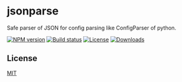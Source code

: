 # jsonparse

Safe parser of JSON for config parsing like ConfigParser of python.

[![NPM version][npm-image]][npm-url]
[![Build status][travis-image]][travis-url]
[![License][license-image]][license-url]
[![Downloads][downloads-image]][downloads-url]

## License

[MIT](LICENSE)

[npm-image]: https://img.shields.io/npm/v/sonparser.svg?style=flat-square
[npm-url]: https://npmjs.org/package/sonparser
[travis-image]: https://travis-ci.org/mizunashi-mana/node-sonparser.svg?branch=master
[travis-url]: https://travis-ci.org/mizunashi-mana/node-sonparser
[license-image]: http://img.shields.io/npm/l/sonparser.svg?style=flat-square
[license-url]: LICENSE
[downloads-image]: http://img.shields.io/npm/dm/sonparser.svg?style=flat-square
[downloads-url]: https://npmjs.org/package/sonparser
